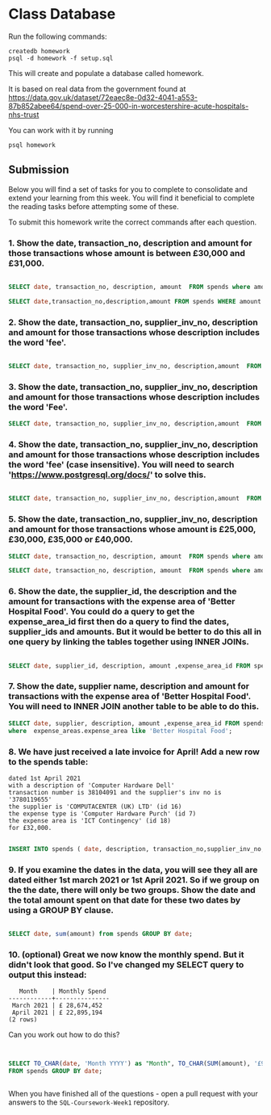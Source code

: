 # Class Database

Run the following commands:

```
createdb homework
psql -d homework -f setup.sql
```

This will create and populate a database called homework.

It is based on real data from the government found at
https://data.gov.uk/dataset/72eaec8e-0d32-4041-a553-87b852abee64/spend-over-25-000-in-worcestershire-acute-hospitals-nhs-trust

You can work with it by running

```
psql homework
```

## Submission

Below you will find a set of tasks for you to complete to consolidate and extend your learning from this week. You will find it beneficial to complete the reading tasks before attempting some of these.

To submit this homework write the correct commands after each question.

### 1. Show the date, transaction_no, description and amount for those transactions whose amount is between £30,000 and £31,000.

```sql

SELECT date, transaction_no, description, amount  FROM spends where amount > 30000 and amount< 31000;

SELECT date,transaction_no,description,amount FROM spends WHERE amount BETWEEN 30000 AND 31000;
```

### 2. Show the date, transaction_no, supplier_inv_no, description and amount for those transactions whose description includes the word 'fee'.

```sql

SELECT date, transaction_no, supplier_inv_no, description,amount  FROM spends where description like '%fee%' ;


```

### 3. Show the date, transaction_no, supplier_inv_no, description and amount for those transactions whose description includes the word 'Fee'.

```sql
SELECT date, transaction_no, supplier_inv_no, description,amount  FROM spends where description like '%Fee%' ;

```

### 4. Show the date, transaction_no, supplier_inv_no, description and amount for those transactions whose description includes the word 'fee' (case insensitive). You will need to search 'https://www.postgresql.org/docs/' to solve this.

```sql

SELECT date, transaction_no, supplier_inv_no, description,amount  FROM spends where LOWER (description) like '%fee%' ;


```

### 5. Show the date, transaction_no, supplier_inv_no, description and amount for those transactions whose amount is £25,000, £30,000, £35,000 or £40,000.

```sql
SELECT date, transaction_no, description, amount  FROM spends where amount = 25000 or amount =  30000 or amount = 35000 or amount = 40000;

SELECT date, transaction_no, description, amount  FROM spends where amount in (25000,30000,35000,40000);

```

### 6. Show the date, the supplier_id, the description and the amount for transactions with the expense area of 'Better Hospital Food'. You could do a query to get the expense_area_id first then do a query to find the dates, supplier_ids and amounts. But it would be better to do this all in one query by linking the tables together using INNER JOINs.

```sql

SELECT date, supplier_id, description, amount ,expense_area_id FROM spends inner JOIN expense_areas ON expense_areas.id = spends.expense_area_id where  expense_areas.expense_area like 'Better Hospital Food';

```

### 7. Show the date, supplier name, description and amount for transactions with the expense area of 'Better Hospital Food'. You will need to INNER JOIN another table to be able to do this.

```sql
SELECT date, supplier, description, amount ,expense_area_id FROM spends inner JOIN expense_areas ON expense_areas.id = spends.expense_area_id inner JOIN suppliers  ON suppliers.id = supplier_id
where  expense_areas.expense_area like 'Better Hospital Food';
```

### 8. We have just received a late invoice for April! Add a new row to the spends table:

    dated 1st April 2021
    with a description of 'Computer Hardware Dell'
    transaction number is 38104091 and the supplier's inv no is '3780119655'
    the supplier is 'COMPUTACENTER (UK) LTD' (id 16)
    the expense type is 'Computer Hardware Purch' (id 7)
    the expense area is 'ICT Contingency' (id 18)
    for £32,000.

```sql

INSERT INTO spends ( date, description, transaction_no,supplier_inv_no, supplier_id, expense_type_id,expense_area_id,amount) values ('2021-04-01', 'Computer Hardware Dell' ,38104091 , '3780119655', 16,7,18 , 0.32e5);

```

### 9. If you examine the dates in the data, you will see they all are dated either 1st march 2021 or 1st April 2021. So if we group on the the date, there will only be two groups. Show the date and the total amount spent on that date for these two dates by using a GROUP BY clause.

```sql

SELECT date, sum(amount) from spends GROUP BY date;

```

### 10. (optional) Great we now know the monthly spend. But it didn't look that good. So I've changed my SELECT query to output this instead:

```
   Month    | Monthly Spend
------------+---------------
 March 2021 | £ 28,674,452
 April 2021 | £ 22,895,194
(2 rows)
```

Can you work out how to do this?

```sql


SELECT TO_CHAR(date, 'Month YYYY') as "Month", TO_CHAR(SUM(amount), '£99G999G999') AS "Monthly Spend"
FROM spends GROUP BY date;



```

When you have finished all of the questions - open a pull request with your answers to the `SQL-Coursework-Week1` repository.
